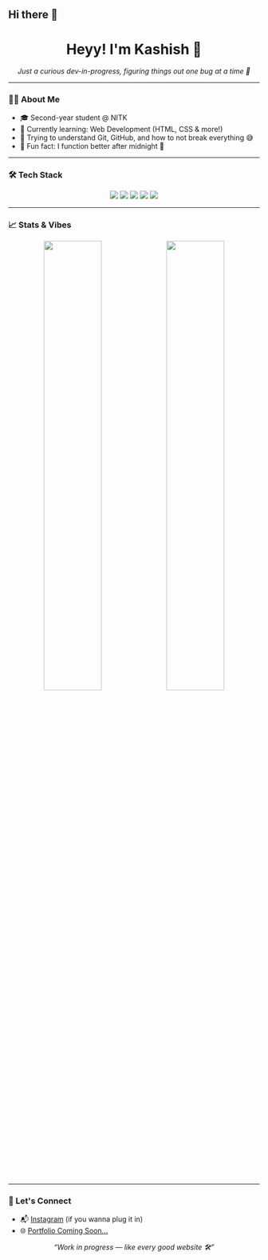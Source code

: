 ## Hi there 👋

<!--
**kashishpal26/kashishpal26** is a ✨ _special_ ✨ repository because its `README.md` (this file) appears on your GitHub profile.

Here are some ideas to get you started:

- 🔭 I’m currently working on ...
- 🌱 I’m currently learning ...
- 👯 I’m looking to collaborate on ...
- 🤔 I’m looking for help with ...
- 💬 Ask me about ...
- 📫 How to reach me: ...
- 😄 Pronouns: ...
- ⚡ Fun fact: ...
-->
<h1 align="center">Heyy! I'm Kashish 👋</h1>

<p align="center">
  <em>Just a curious dev-in-progress, figuring things out one bug at a time 🚀</em>
</p>

---

### 👩‍💻 About Me

- 🎓 Second-year student @ NITK
- 🧠 Currently learning: Web Development (HTML, CSS & more!)
- 📌 Trying to understand Git, GitHub, and how to not break everything 😅
- 💬 Fun fact: I function better after midnight 🌙

---

### 🛠️ Tech Stack

<div align="center">
  <img src="https://img.shields.io/badge/HTML5-E34F26?style=for-the-badge&logo=html5&logoColor=white"/>
  <img src="https://img.shields.io/badge/CSS3-1572B6?style=for-the-badge&logo=css3&logoColor=white"/>
  <img src="https://img.shields.io/badge/Python-3776AB?style=for-the-badge&logo=python&logoColor=white"/>
  <img src="https://img.shields.io/badge/Git-F05032?style=for-the-badge&logo=git&logoColor=white"/>
  <img src="https://img.shields.io/badge/GitHub-181717?style=for-the-badge&logo=github&logoColor=white"/>
</div>

---

### 📈 Stats & Vibes

<p align="center">
  <img src="https://github-readme-stats.vercel.app/api?username=kashishpal26&show_icons=true&theme=radical" width="48%" />
  <img src="https://github-readme-streak-stats.herokuapp.com/?user=kashishpal26&theme=radical" width="48%" />
</p>

---

### 🤙 Let's Connect

- 📬 [Instagram](https://instagram.com/kaashishh6) (if you wanna plug it in)
- 🌐 [Portfolio Coming Soon...](#)  

<p align="center">
  <em>“Work in progress — like every good website 🛠️”</em>
</p>
